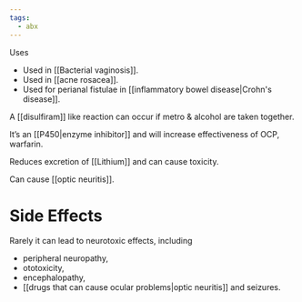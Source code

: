 ```yaml
---
tags:
  - abx
---
```

Uses
- Used in [[Bacterial vaginosis]].
- Used in [[acne rosacea]].
- Used for perianal fistulae in [[inflammatory bowel disease|Crohn's disease]]. 

A [[disulfiram]] like reaction can occur if metro & alcohol are taken together.

It’s an [[P450|enzyme inhibitor]] and will increase effectiveness of OCP, warfarin.

Reduces excretion of [[Lithium]] and can cause toxicity.

Can cause [[optic neuritis]].
# Side Effects
Rarely it can lead to neurotoxic effects, including 
- peripheral neuropathy, 
- ototoxicity, 
- encephalopathy,
- [[drugs that can cause ocular problems|optic neuritis]] and seizures. 